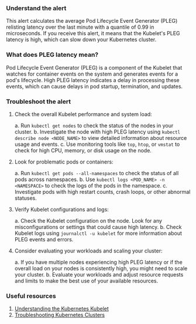 ### Understand the alert

This alert calculates the average Pod Lifecycle Event Generator (PLEG) relisting latency over the last minute with a quantile of 0.99 in microseconds. If you receive this alert, it means that the Kubelet's PLEG latency is high, which can slow down your Kubernetes cluster.

### What does PLEG latency mean?

Pod Lifecycle Event Generator (PLEG) is a component of the Kubelet that watches for container events on the system and generates events for a pod's lifecycle. High PLEG latency indicates a delay in processing these events, which can cause delays in pod startup, termination, and updates.

### Troubleshoot the alert

1. Check the overall Kubelet performance and system load:

   a. Run `kubectl get nodes` to check the status of the nodes in your cluster.
   b. Investigate the node with high PLEG latency using `kubectl describe node <NODE_NAME>` to view detailed information about resource usage and events.
   c. Use monitoring tools like `top`, `htop`, or `vmstat` to check for high CPU, memory, or disk usage on the node.

2. Look for problematic pods or containers:

   a. Run `kubectl get pods --all-namespaces` to check the status of all pods across namespaces.
   b. Use `kubectl logs <POD_NAME> -n <NAMESPACE>` to check the logs of the pods in the namespace.
   c. Investigate pods with high restart counts, crash loops, or other abnormal statuses.

3. Verify Kubelet configurations and logs:

   a. Check the Kubelet configuration on the node. Look for any misconfigurations or settings that could cause high latency.
   b. Check Kubelet logs using `journalctl -u kubelet` for more information about PLEG events and errors.

4. Consider evaluating your workloads and scaling your cluster:

   a. If you have multiple nodes experiencing high PLEG latency or if the overall load on your nodes is consistently high, you might need to scale your cluster.
   b. Evaluate your workloads and adjust resource requests and limits to make the best use of your available resources.

### Useful resources

1. [Understanding the Kubernetes Kubelet](https://kubernetes.io/docs/concepts/overview/components/#kubelet)
2. [Troubleshooting Kubernetes Clusters](https://kubernetes.io/docs/tasks/debug-application-cluster/troubleshooting/)
